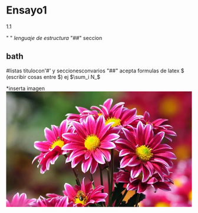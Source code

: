 # Ensayo1
1.1

" " _lenguaje de estructura_
"##" seccion
## bath
#listas
titulocon'#' y seccionesconvarios "##"
acepta formulas de latex $ (escribir cosas entre $)
ej $\sum_i N_\$


*inserta imagen ![imagen2](./flores-decorativas-y-vistosas.jpg.webp)

